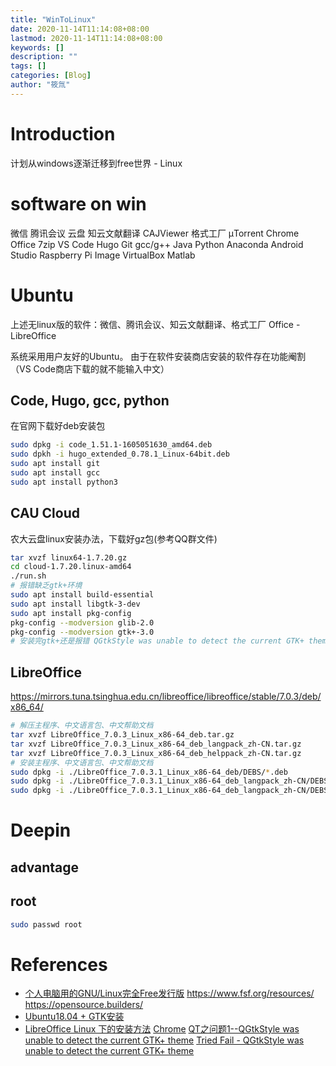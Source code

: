 ```yaml
---
title: "WinToLinux"
date: 2020-11-14T11:14:08+08:00
lastmod: 2020-11-14T11:14:08+08:00
keywords: []
description: ""
tags: []
categories: [Blog]
author: "筱氚"
---
```

# Introduction
计划从windows逐渐迁移到free世界 - Linux

# software on win
微信
腾讯会议
云盘
知云文献翻译
CAJViewer
格式工厂
μTorrent
Chrome
Office
7zip
VS Code
Hugo
Git
gcc/g++
Java
Python
Anaconda
Android Studio
Raspberry Pi Image
VirtualBox
Matlab


# Ubuntu
上述无linux版的软件：微信、腾讯会议、知云文献翻译、格式工厂
Office - LibreOffice

系统采用用户友好的Ubuntu。
由于在软件安装商店安装的软件存在功能阉割（VS Code商店下载的就不能输入中文）
## Code, Hugo, gcc, python
在官网下载好deb安装包
```bash
sudo dpkg -i code_1.51.1-1605051630_amd64.deb
sudo dpkh -i hugo_extended_0.78.1_Linux-64bit.deb
sudo apt install git
sudo apt install gcc
sudo apt install python3
```
## CAU Cloud
农大云盘linux安装办法，下载好gz包(参考QQ群文件)
```bash
tar xvzf linux64-1.7.20.gz
cd cloud-1.7.20.linux-amd64
./run.sh
# 报错缺乏gtk+环境
sudo apt install build-essential
sudo apt install libgtk-3-dev
sudo apt install pkg-config
pkg-config --modversion glib-2.0
pkg-config --modversion gtk+-3.0
# 安装完gtk+还是报错 QGtkStyle was unable to detect the current GTK+ theme.

```
## LibreOffice
https://mirrors.tuna.tsinghua.edu.cn/libreoffice/libreoffice/stable/7.0.3/deb/x86_64/
```bash
# 解压主程序、中文语言包、中文帮助文档
tar xvzf LibreOffice_7.0.3_Linux_x86-64_deb.tar.gz
tar xvzf LibreOffice_7.0.3_Linux_x86-64_deb_langpack_zh-CN.tar.gz
tar xvzf LibreOffice_7.0.3_Linux_x86-64_deb_helppack_zh-CN.tar.gz
# 安装主程序、中文语言包、中文帮助文档
sudo dpkg -i ./LibreOffice_7.0.3.1_Linux_x86-64_deb/DEBS/*.deb
sudo dpkg -i ./LibreOffice_7.0.3.1_Linux_x86-64_deb_langpack_zh-CN/DEBS/*.deb
sudo dpkg -i ./LibreOffice_7.0.3.1_Linux_x86-64_deb_langpack_zh-CN/DEBS/*.deb
```
# Deepin
## advantage
## root
```bash
sudo passwd root
```
# References
- [个人电脑用的GNU/Linux完全Free发行版](https://www.gnu.org/distros/free-distros.en.html)
https://www.fsf.org/resources/
https://opensource.builders/
- [Ubuntu18.04 + GTK安装](https://www.jianshu.com/p/60c029928e11)
- [LibreOffice Linux 下的安装方法](https://zh-cn.libreoffice.org/get-help/install-howto/linux/)
[Chrome](https://www.google.cn/chrome/index.html)
[QT之问题1--QGtkStyle was unable to detect the current GTK+ theme](https://blog.csdn.net/djinglan/article/details/7676583)
[Tried Fail - QGtkStyle was unable to detect the current GTK+ theme](https://blog.csdn.net/sfe1012/article/details/16851095)